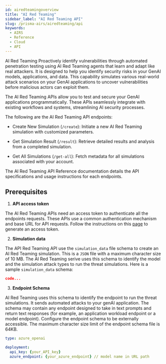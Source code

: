 ```yaml
---
id: airedteamingoverview
title: "AI Red Teaming"
sidebar_label: "AI Red Teaming API"
slug: /prisma-airs/airedteaming/api
keywords:
  - AIRS
  - Reference
  - Cloud
  - API
---
```


AI Red Teaming Proactively identify vulnerabilities through automated penetration testing using AI Red Teaming agents that learn and adapt like real attackers.
It is designed to help you identify security risks in your GenAI models, applications, and data. This capability simulates various real-world attack scenarios on your GenAI applications to uncover vulnerabilities before malicious actors can exploit them.

The AI Red Teaming APIs allow you to test and secure your GenAI applications programmatically. These APIs seamlessly integrate with existing workflows and systems, streamlining AI security processes.

The following are the AI Red Teaming API endpoints:

- Create New Simulation (`/create`): Initiate a new AI Red Teaming simulation with customized parameters.

- Get Simulation Result (`/result`): Retrieve detailed results and analysis from a completed simulation.

- Get All Simulations (`/get-all`): Fetch metadata for all simulations associated with your account.

The AI Red Teaming API Reference documentation details the API specifications and usage instructions for each endpoints.

## Prerequisites

1. **API access token**

The AI Red Teaming APIs need an access token to authenticate all the endpoints requests. These APIs use a common authentication mechanism and base URL for API requests.
Follow the instructions on this [page](https://pan.dev/sase/api/auth/post-auth-v-1-oauth-2-access-token/) to generate an access token.

2. **Simulation data**

The API Red Teaming API use the `simulation_data` file schema to create an AI Red Teaming simulation.
This is a `JSON` file with a maximum character size of 10 MB. The AI Red Teaming serive uses this schema to identify the model and the simulation attack types to run the threat simulations.
Here is a sample `simulation_data` schema:

```JSON
code...
```

3. **Endpoint Schema**

AI Red Teaming uses this schema to identify the endpoint to run the threat simulations. It sends automated attacks to your genAI application.
The schema may contain any endpoint designed to take in text prompts and return text responses (for example, an application workload endpoint or a model endpoint).
Configure the endpoint schema to be externally accessible.
The maximum character size limit of the endpoint schema file is 64KB.

```yaml
type: azure_openai

deployment:
  api_key: {your_API_key}
  azure_endpoint: {your_azure_endpoint} // model name in URL path
```
